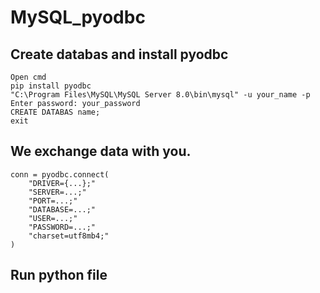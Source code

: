 # MySQL_pyodbc
## Create databas and install pyodbc
```
Open cmd
pip install pyodbc
"C:\Program Files\MySQL\MySQL Server 8.0\bin\mysql" -u your_name -p
Enter password: your_password
CREATE DATABAS name;
exit
```
## We exchange data with you.
```
conn = pyodbc.connect(
    "DRIVER={...};"
    "SERVER=...;"
    "PORT=...;"
    "DATABASE=...;"
    "USER=...;"
    "PASSWORD=...;"
    "charset=utf8mb4;"
)
```
## Run python file
